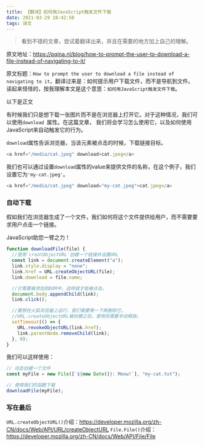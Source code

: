 ```yaml
---
title: 【翻译】如何用JavaScript触发文件下载
date: 2021-03-29 18:42:58
tags: 译文
---
```


> 看到不错的文章，尝试着翻译出来，并且在需要的地方加上自己的理解。

原文地址：https://pqina.nl/blog/how-to-prompt-the-user-to-download-a-file-instead-of-navigating-to-it/

原文标题：`How to prompt the user to download a file instead of navigating to it`，翻译过来是：如何提示用户下载文件，而不是导航到文件。读起来怪怪的，按我理解本文是这个意思：`如何用JavaScript触发文件下载`。

以下是正文

有时候我们只是想下载一张图片而不是在浏览器上打开它。对于这种情况，我们可以使用`download `属性。在这篇文章，
我们将会学习怎么使用它，以及如何使用JavaScript来自动触发它的行为。

`download`属性告诉浏览器，当该元素被点击的时候，下载链接目标。
```js
<a href="/media/cat.jpeg" download>cat.jpeg</a>
```


<!--more-->

我们也可以通过设置`download`属性的value来提供文件的名称，在这个例子，我们设置它为`'my-cat.jpeg'`。
```js
<a href="/media/cat.jpeg" download="my-cat.jpeg">cat.jpeg</a>
```

### 自动下载

假如我们在浏览器生成了一个文件，我们如何将这个文件提供给用户，而不需要要求用户点击一个链接。

JavaScript助您一臂之力！

```js
function downloadFile(file) {
  //使用`creatObjectURL`创建一个链接并设置URL
  const link = document.createElement("a");
  link.style.display = "none";
  link.href = URL.createObjectURL(file);
  link.download = file.name;

  //它需要被添加到DOM中，这样就才能被点击。
  document.body.appendChild(link);
  link.click();

  //要想在火狐浏览器上运行，我们需要等一下再删除它。
  //URL.createObjectURL被创建之后，使用完需要手动释放。
  setTimeout(() => {
    URL.revokeObjectURL(link.href);
    link.parentNode.removeChild(link);
  }, 0);
}
```

我们可以这样使用：
```js
// 动态创建一个文件
const myFile = new File([`${new Date()}: Meow!`], "my-cat.txt");

// 使用我们的函数下载
downloadFile(myFile);
```

### 写在最后
`URL.createObjectURL()`介绍：https://developer.mozilla.org/zh-CN/docs/Web/API/URL/createObjectURL
`File.File()`介绍：https://developer.mozilla.org/zh-CN/docs/Web/API/File/File